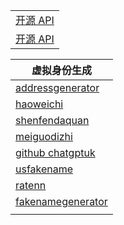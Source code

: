 |                               |
|-------------------------------|
| [开源 API](https://suapi.net/)  |
| [开源 API](https://api.aa1.cn/) |

| 虚拟身份生成                                                                     |
|----------------------------------------------------------------------------|
| [addressgenerator](https://www.addressgenerator.net/#google_vignette)      |
| [haoweichi](https://www.haoweichi.com/#google_vignette)                    |
| [shenfendaquan](https://www.shenfendaquan.com/)                            |
| [meiguodizhi](https://www.meiguodizhi.com/)                                |
| [github chatgptuk](https://github.com/chatgptuk/Real-US-Address-Generator) |
| [usfakename](https://usfakename.com/)                                      |
| [ratenn](https://ratenn.com/american.html)                                 |
| [fakenamegenerator](https://www.fakenamegenerator.com/)                    |
| []()                                                                       |

